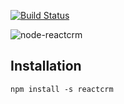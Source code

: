 [![Build Status](https://travis-ci.org/continuous-software/node-virtualmerchant.svg?branch=master)](https://travis-ci.org/continuous-software/node-virtualmerchant)

![node-reactcrm](https://pbs.twimg.com/profile_images/487286850340409344/EjwmYJ_q.png)

## Installation ##

    npm install -s reactcrm
